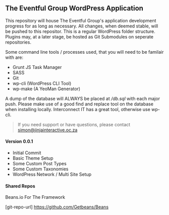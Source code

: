 ## The Eventful Group WordPress Application

This repository will house The Eventful Group's application development progress for as long as necessary. All changes, when deemed stable, will be pushed to this repositor. This is a regular WordPress folder structure. Plugins may, at a later stage, be hosted as Git Submodules on seperate repositories.

Some command line tools / processes used, that you will need to be familair with are:

  - Grunt JS Task Manager
  - SASS
  - Git
  - wp-cli (WordPress CLI Tool)
  - wp-make (A YeoMan Generator)

A dump of the database will ALWAYS be placed at */db.sql* with each major push. Please make use of a good find and replace tool on the database when installing locally. Interconnect IT has a great tool, otherwise use wp-cli.

> If you need support or have questions, please contact simon@jinjainteractive.oc.za

#### Version 0.0.1

- Initial Commit
- Basic Theme Setup
- Some Custom Post Types
- Some Custom Taxonomies
- WordPress Network / Multi Site Setup

#### Shared Repos
Beans.io For The Framework

[git-repo-url] https://github.com/Getbeans/Beans
